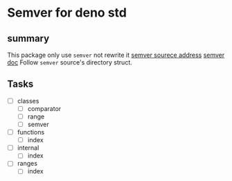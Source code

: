# Semver for deno std

## summary

This package only use `semver` not rewrite it
[semver sourece address](https://github.com/npm/node-semver)
[semver doc](https://github.com/npm/node-semver#readme) Follow `semver` source's
directory struct.

## Tasks

- [ ] classes
  - [ ] comparator
  - [ ] range
  - [ ] semver
- [ ] functions
  - [ ] index
- [ ] internal
  - [ ] index
- [ ] ranges
  - [ ] index
